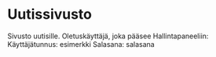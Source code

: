 # Uutissivusto

Sivusto uutisille.
Oletuskäyttäjä, joka pääsee Hallintapaneeliin:
Käyttäjätunnus: esimerkki
Salasana: salasana
